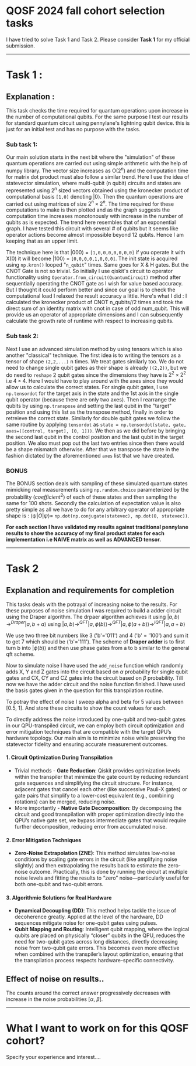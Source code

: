 # QOSF 2024 fall cohort selection tasks

I have tried to solve Task 1 and Task 2. Please consider **Task 1** for my official submission.

---
# Task 1 : 

## Explanation :

This task checks the time required for quantum operations upon increase in the number of computational qubits. For the same purpose I test our results for standard quantum circuit using pennylane's lightning qubit device. this is just for an initial test and has no purpose with the tasks. 

### Sub task 1:
Our main solution starts in the next bit where the "simulation" of these quantum operations are carried out using simple arithmetic with the help of numpy library. The vector size increases as O($2^n$) and the computation time for matrix dot product must also follow a similar trend. Here I use the idea of statevector simulation, where multi-qubit (n qubit) circuits and states are represented using $2^n$ sized vectors obtained using the kronecker product of computational basis `[1,0]` denoting $|0\rangle$. Then the quantum operations are carried out using matrices of size $2^n \times 2^n$. The time required for these computations to make is then plotted and as the graph suggests the computation time increases monotonously with increase in the number of qubits as is expected. The trend here resembles that of an exponential graph. I have tested this circuit with several # of qubits but it seems like operator actions become almost impossible beyond 12 qubits. Hence I am keeping that as an upper limit. 

The technique here is that $|000\rangle$ = `[1,0,0,0,0,0,0,0]` if you operate it with X(0) it will become $|100\rangle$ = `[0,0,0,0,1,0,0,0]`. The init state is acquired using `np.kron()` looped "`n_qubit`" times. Same goes for X & H gates. But the CNOT Gate is not so trivial. So initially I use qiskit's circuit to operator functionality using `Operator.from_circuit(QuantumCircuit)` method after sequentially operating the CNOT gate as I wish for value based accuracy. But I thought it could perform better and since our goal is to check the computational load I relaxed the result accuracy a little. Here's what I did : I calculated the kronecker product of CNOT n_qubits//2 times and took the direct sum of an identity matrix with cnot in case of odd num_qubit. This will provide us an operator of appropriate dimensions and I can subsequently calculate the growth rate of runtime with respect to increasing qubits.

### Sub task 2:
Next I use an advanced simulation method by using tensors which is also another "classical" technique. The first idea is to writing the tensors as a tensor of shape `(2,2,...)` n times. We treat gates similarly too. We do not need to change single qubit gates as their shape is already `((2,2))`, but we do need to `reshape` 2 qubit gates since the dimensions they have is $2^2 \times 2^2$ i.e $4 \times 4$. Here I would have to play around with the axes since they would allow us to calculate the correct states. For single qubit gates, I use `np.tensordot` for the target axis in the state and the 1st axis in the single qubit operator (because there are only two axes). Then I rearrange the qubits by using `np.transpose` and setting the last qubit in the "target" position and using this list as the transpose method, finally in order to retreieve the correct state. Similarly for double qubit gates we follow the same routine by applying `tensordot` as `state = np.tensordot(state, gate, axes=([control, target], [0, 1]))`. We then as we did before by bringing the second last qubit in the control position and the last qubit in the target position. We also must pop out the last two entries since then there would be a shape mismatch otherwise. After that we transpose the state in the fashion dictated by the aforementioned `axes` list that we have created.

### BONUS
The BONUS section deals with sampling of these simulated quantum states mimicking real measurements using `np.random.choice` parameterized by the probability ($coefficient^2$) of each of these states and then sampling the same for 100 shots. Secondly the calculation of expectation value is also pretty simple as all we have to do for any arbitrary operator of appropriate shape is : $\langle \psi | O | \psi \rangle =$ `np.dot(np.conjugate(statevec), np.dot(O, statevec))`.


**For each section I have validated my results against traditional pennylane results to show the accuracy of my final product states for each implementation i.e NAIVE matrix as well as ADVANCED tensor.**

---
# Task 2

## Explanation and requirements for completion

This tasks deals with the potrayal of increasing noise to the results. For these purposes of noise simulation I was required to build a adder circuit using the Draper algorithm. The drpaer algorithm achieves it using $|a,b\rangle \rightarrow^{Draper} |a,b+a\rangle$ using $|a,b\rangle \rightarrow^{QFT} |a,\phi(b)\rangle \rightarrow^{QFT} |a,\phi(a+b)\rangle \rightarrow^{IQFT} |a,a+b\rangle$

We use two three bit numbers like 3 ('b'='011') and 4 ('b' = '100') and sum it to get 7 which should be ('b'='111'). The scheme of **Draper adder** is to first turn b into $|\phi(b)\rangle$ and then use phase gates from a to b similar to the general qft scheme. 

Now to simulate noise I have used the `add_noise` function which randomly adds X, Y and Z gates into the circuit based on $\alpha$ probability for single qubit gates and CX, CY and CZ gates into the circuit based on $\beta$ probability. Till now we have the adder circuit and the noise function finished. I have used the basis gates given in the question for this transpilation routine. 

To potray the effect of noise I sweep alpha and beta for 5 values between [0.5, 1]. And store these circuits to show the count values for each.

To directly address the noise introduced by one-qubit and two-qubit gates in our QPU-transpiled circuit, we can employ both circuit optimization and error mitigation techniques that are compatible with the target QPU’s hardware topology. Our main aim is to minimize noise while preserving the statevector fidelity and ensuring accurate measurement outcomes.

#### 1. **Circuit Optimization During Transpilation**
   - Trivial methods - **Gate Reduction**: Qiskit provides optimization levels within the transpiler that minimize the gate count by reducing redundant gate sequences and simplifying the circuit structure. For instance, adjacent gates that cancel each other (like successive Pauli-X gates) or gate pairs that simplify to a lower-cost equivalent (e.g., combining rotations) can be merged, reducing noise.
   - More importantly - **Native Gate Decomposition**: By decomposing the circuit and good transpilation with proper optimization directly into the QPU’s native gate set, we bypass intermediate gates that would require further decomposition, reducing error from accumulated noise.

#### 2. **Error Mitigation Techniques**
   - **Zero-Noise Extrapolation (ZNE)**: This method simulates low-noise conditions by scaling gate errors in the circuit (like amplifying noise slightly) and then extrapolating the results back to estimate the zero-noise outcome. Practically, this is done by running the circuit at multiple noise levels and fitting the results to “zero” noise—particularly useful for both one-qubit and two-qubit errors.
   
#### 3. **Algorithmic Solutions for Real Hardware**
   - **Dynamical Decoupling (DD)**: This method helps tackle the issue of decoherence greatly. Applied at the level of the hardware, DD sequences mitigate noise for one-qubit gates using pulses.
   - **Qubit Mapping and Routing**: Intelligent qubit mapping, where the logical qubits are placed on physically “closer” qubits in the QPU, reduces the need for two-qubit gates across long distances, directly decreasing noise from two-qubit gate errors. This becomes even more effective when combined with the transpiler’s layout optimization, ensuring that the transpilation process respects hardware-specific connectivity.

## Effect of noise on results..

The counts around the correct answer progressively decreases with increase in the noise probabilities [$\alpha$, $\beta$].

---

# What I want to work on for this QOSF cohort?

Specify your experience and interest....

